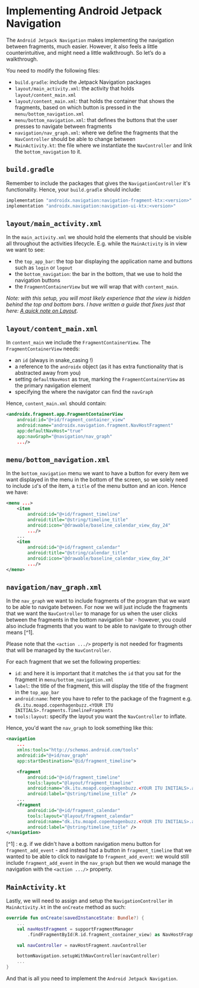 # Implementing Android Jetpack Navigation

The `Android Jetpack Navigation` makes implementing the navigation between fragments, much easier. However, it also feels a little counterintuitive, and might need a little walkthrough. So let’s do a walkthrough.

You need to modify the following files:

- `build.gradle`: include the Jetpack Navigation packages
- `layout/main_activity.xml`: the activity that holds `layout/content_main.xml`
- `layout/content_main.xml`: that holds the container that shows the fragments, based on which button is pressed in the `menu/bottom_navigation.xml`
- `menu/bottom_navigation.xml`: that defines the buttons that the user presses to navigate between fragments
- `navigation/nav_graph.xml`: where we define the fragments that the `NavController` should be able to change between
- `MainActivity.kt`: the file where we instantiate the `NavController` and link the `bottom_navigation` to it.

## `build.gradle`

Remember to include the packages that gives the `NavigationController` it's functionality. Hence, your `build.gradle` should include:

```groovy
implementation "androidx.navigation:navigation-fragment-ktx:<version>"
implementation "androidx.navigation:navigation-ui-ktx:<version>"
```

## `layout/main_activity.xml`

In the `main_activity.xml` we should hold the elements that should be visible all throughout the activities lifecycle. E.g. while the `MainActivity` is in view we want to see:

- the `top_app_bar`: the top bar displaying the application name and buttons such as `login` or `logout`
- the `bottom_navigation`: the bar in the bottom, that we use to hold the navigation buttons
- the `FragmentContainerView` but we will wrap that with `content_main`.

*Note: with this setup, you will most likely experience that the view is hidden behind the top and bottom bars. I have written a guide that fixes just that here: [A quick note on Layout](https://github.com/BabetteB/moapd_TA_Tips/blob/main/A%20quick%20note%20on%20Layout/layout_and_navigationbars.md)*.

## `layout/content_main.xml`

In `content_main` we include the `FragmentContainerView`. The `FragmentContainerView` needs:

- an `id` (always in snake_casing !)
- a reference to the `androidx` object (as it has extra functionality that is abstracted away from you)
- setting `defaultNavHost` as true, marking the `FragmentContainerView` as the primary navigation element
- specifying the where the navigator can find the `navGraph`

Hence, `content_main.xml` should contain:

```xml
<androidx.fragment.app.FragmentContainerView
    android:id="@+id/fragment_container_view"
    android:name="androidx.navigation.fragment.NavHostFragment"
    app:defaultNavHost="true"
    app:navGraph="@navigation/nav_graph"
    .../>
```

## `menu/bottom_navigation.xml`

In the `bottom_navigation` menu we want to have a button for every item we want displayed in the menu in the bottom of the screen, so we solely need to include `id`'s of the item, a `title` of the menu button and an icon. Hence we have:

```xml
<menu ...>
    <item
        android:id="@+id/fragment_timeline"
        android:title="@string/timeline_title"
        android:icon="@drawable/baseline_calendar_view_day_24"
        .../>
    ...
    <item
        android:id="@+id/fragment_calendar"
        android:title="@string/calendar_title" 
        android:icon="@drawable/baseline_calendar_view_day_24"
        .../>
</menu>
```

## `navigation/nav_graph.xml`

In the `nav_graph` we want to include fragments of the program that we want to be able to navigate between. For now we will just include the fragments that we want the `NavController` to manage for us when the user clicks between the fragments in the bottom navigation bar - however, you could also include fragments that you want to be able to navigate to through other means [^1].

Please note that the `<action .../>` property is not needed for fragments that will be managed by the `NavController`.

For each fragment that we set the following properties:

- `id`: and here it is important that it matches the `id` that you sat for the fragment in `menu/bottom_navigation.xml`
- `label`: the title of the fragment, this will display the title of the fragment in the `top_app_bar`
- `android:name`: here you have to refer to the package of the fragment e.g. `dk.itu.moapd.copenhagenbuzz.<YOUR ITU INITIALS>.fragments.TimelineFragments`
- `tools:layout`: specify the layout you want the `NavController` to inflate.

Hence, you'd want the `nav_graph` to look something like this:

```xml
<navigation 
    ...
    xmlns:tools="http://schemas.android.com/tools"
    android:id="@+id/nav_graph"
    app:startDestination="@id/fragment_timeline">

    <fragment
        android:id="@+id/fragment_timeline"
        tools:layout="@layout/fragment_timeline"
        android:name="dk.itu.moapd.copenhagenbuzz.<YOUR ITU INITIALS>.activities.TimelineFragment"
        android:label="@string/timeline_title" />
    ...
    <fragment
        android:id="@+id/fragment_calendar"
        tools:layout="@layout/fragment_calendar"
        android:name="dk.itu.moapd.copenhagenbuzz.<YOUR ITU INITIALS>.activities.CalendarFragment"
        android:label="@string/timeline_title" />
</navigation>
```

[^1] : e.g. if we didn't have a bottom navigation menu button for `fragment_add_event` - and instead had a button in `fragment_timeline` that we wanted to be able to click to navigate to `fragment_add_event`: we would still include `fragment_add_event` in the `nav_graph` but then we would manage the navigation with the `<action .../>` property.

## `MainActivity.kt`

Lastly, we will need to assign and setup the `NavigationController` in `MainActivity.kt` in the `onCreate` method as such:

```kotlin
override fun onCreate(savedInstanceState: Bundle?) {
    ...
    val navHostFragment = supportFragmentManager
        .findFragmentById(R.id.fragment_container_view) as NavHostFragment

    val navController = navHostFragment.navController

    bottomNavigation.setupWithNavController(navController)
    ...
}
```

And that is all you need to implement the `Android Jetpack Navigation`.
